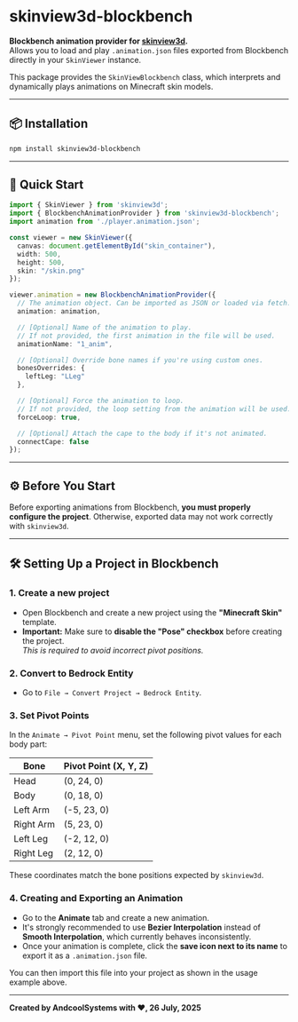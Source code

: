 # skinview3d-blockbench

**Blockbench animation provider for [skinview3d](https://github.com/bs-community/skinview3d).**  
Allows you to load and play `.animation.json` files exported from Blockbench directly in your `SkinViewer` instance.

This package provides the `SkinViewBlockbench` class, which interprets and dynamically plays animations on Minecraft skin models.

---

## 📦 Installation

```bash
npm install skinview3d-blockbench
```

---

## 🚀 Quick Start

```ts
import { SkinViewer } from 'skinview3d';
import { BlockbenchAnimationProvider } from 'skinview3d-blockbench';
import animation from './player.animation.json';

const viewer = new SkinViewer({
  canvas: document.getElementById("skin_container"),
  width: 500,
  height: 500,
  skin: "/skin.png"
});

viewer.animation = new BlockbenchAnimationProvider({
  // The animation object. Can be imported as JSON or loaded via fetch.
  animation: animation,

  // [Optional] Name of the animation to play.
  // If not provided, the first animation in the file will be used.
  animationName: "1_anim",

  // [Optional] Override bone names if you're using custom ones.
  bonesOverrides: {
    leftLeg: "LLeg"
  },

  // [Optional] Force the animation to loop.
  // If not provided, the loop setting from the animation will be used.
  forceLoop: true,

  // [Optional] Attach the cape to the body if it's not animated.
  connectCape: false
});
```

---

## ⚙️ Before You Start

Before exporting animations from Blockbench, **you must properly configure the project**. Otherwise, exported data may not work correctly with `skinview3d`.

---

## 🛠️ Setting Up a Project in Blockbench

### 1. Create a new project

* Open Blockbench and create a new project using the **"Minecraft Skin"** template.
* **Important:** Make sure to **disable the "Pose" checkbox** before creating the project.  
  *This is required to avoid incorrect pivot positions.*

### 2. Convert to Bedrock Entity

* Go to `File → Convert Project → Bedrock Entity`.

### 3. Set Pivot Points

In the `Animate → Pivot Point` menu, set the following pivot values for each body part:

| Bone      | Pivot Point (X, Y, Z) |
| --------- | --------------------- |
| Head      | (0, 24, 0)            |
| Body      | (0, 18, 0)            |
| Left Arm  | (-5, 23, 0)           |
| Right Arm | (5, 23, 0)            |
| Left Leg  | (-2, 12, 0)           |
| Right Leg | (2, 12, 0)            |

These coordinates match the bone positions expected by `skinview3d`.

### 4. Creating and Exporting an Animation

* Go to the **Animate** tab and create a new animation.
* It's strongly recommended to use **Bezier Interpolation** instead of **Smooth Interpolation**, which currently behaves inconsistently.
* Once your animation is complete, click the **save icon next to its name** to export it as a `.animation.json` file.

You can then import this file into your project as shown in the usage example above.

---
**Created by AndcoolSystems with ❤, 26 July, 2025**